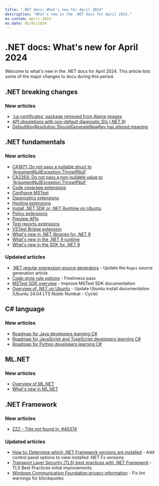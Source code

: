 ```yaml
---
title: ".NET docs: What's new for April 2024"
description: "What's new in the .NET docs for April 2024."
ms.custom: April-2024
ms.date: 05/01/2024
---
```


# .NET docs: What's new for April 2024

Welcome to what's new in the .NET docs for April 2024. This article lists some of the major changes to docs during this period.

## .NET breaking changes

### New articles

- ['ca-certificates' package removed from Alpine images](../core/compatibility/containers/8.0/ca-certificates-package.md)
- [API obsoletions with non-default diagnostic IDs (.NET 9)](../core/compatibility/core-libraries/9.0/obsolete-apis-with-custom-diagnostics.md)
- [DefaultKeyResolution.ShouldGenerateNewKey has altered meaning](../core/compatibility/aspnet-core/9.0/key-resolution.md)

## .NET fundamentals

### New articles

- [CA1871: Do not pass a nullable struct to 'ArgumentNullException.ThrowIfNull'](../fundamentals/code-analysis/quality-rules/ca1871.md)
- [CA2264: Do not pass a non-nullable value to 'ArgumentNullException.ThrowIfNull'](../fundamentals/code-analysis/quality-rules/ca2264.md)
- [Code coverage extensions](../core/testing/unit-testing-platform-extensions-code-coverage.md)
- [Configure MSTest](../core/testing/unit-testing-mstest-configure.md)
- [Diagnostics extensions](../core/testing/unit-testing-platform-extensions-diagnostics.md)
- [Hosting extensions](../core/testing/unit-testing-platform-extensions-hosting.md)
- [Install .NET SDK or .NET Runtime on Ubuntu](../core/install/linux-ubuntu-install.md)
- [Policy extensions](../core/testing/unit-testing-platform-extensions-policy.md)
- [Preview APIs](../fundamentals/apicompat/preview-apis.md)
- [Test reports extensions](../core/testing/unit-testing-platform-extensions-test-reports.md)
- [VSTest Bridge extension](../core/testing/unit-testing-platform-extensions-vstest-bridge.md)
- [What's new in .NET libraries for .NET 9](../core/whats-new/dotnet-9/libraries.md)
- [What's new in the .NET 9 runtime](../core/whats-new/dotnet-9/runtime.md)
- [What's new in the SDK for .NET 9](../core/whats-new/dotnet-9/sdk.md)

### Updated articles

- [.NET regular expression source generators](../standard/base-types/regular-expression-source-generators.md) - Update the `Regex` source generation article
- [Code-style rule options](../fundamentals/code-analysis/code-style-rule-options.md) - Freshness pass
- [MSTest SDK overview](../core/testing/unit-testing-mstest-sdk.md) - Improve MSTest SDK documentation
- [Overview of .NET on Ubuntu](../core/install/linux-ubuntu.md) - Update Ubuntu install documentation (Ubuntu 24.04 LTS Noble Numbat - Cycle)

## C# language

### New articles

- [Roadmap for Java developers learning C\#](../csharp/tour-of-csharp/tips-for-java-developers.md)
- [Roadmap for JavaScript and TypeScript developers learning C\#](../csharp/tour-of-csharp/tips-for-javascript-developers.md)
- [Roadmap for Python developers learning C\#](../csharp/tour-of-csharp/tips-for-python-developers.md)

## ML.NET

### New articles

- [Overview of ML.NET](../machine-learning/overview.md)
- [What's new in ML.NET](../machine-learning/whats-new/overview.md)

## .NET Framework

### New articles

- [ZZZ - Title not found in: #40374](../framework/release-notes/2024/04-april-security-and-quality-rollup.md)

### Updated articles

- [How to: Determine which .NET Framework versions are installed](../framework/migration-guide/how-to-determine-which-versions-are-installed.md) - Add control panel options to view installed .NET Fx versions
- [Transport Layer Security (TLS) best practices with .NET Framework](../framework/network-programming/tls.md) - TLS Best Practices initial improvements
- [Windows Communication Foundation privacy information](../framework/wcf/privacy-information.md) - Fix lint warnings for blockquotes

